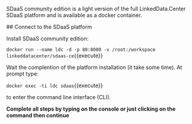 SDaaS community edition is a light version of the full LinkedData.Center SDaaS platform and is available as a docker container.

## Connect to the SDaaS platform

Install  SDaaS community edition:

`docker run --name ldc -d -p 80:8080 -v /root:/workspace linkeddatacenter/sdaas-ce`{{execute}}

Wait the complention of the platform installation (it take some time). At prompt type:

`docker exec -ti ldc sdaas`{{execute}}

to enter the command line interface (CLI). 

**Complete all steps by typing on the console or just clicking on the command then continue**
